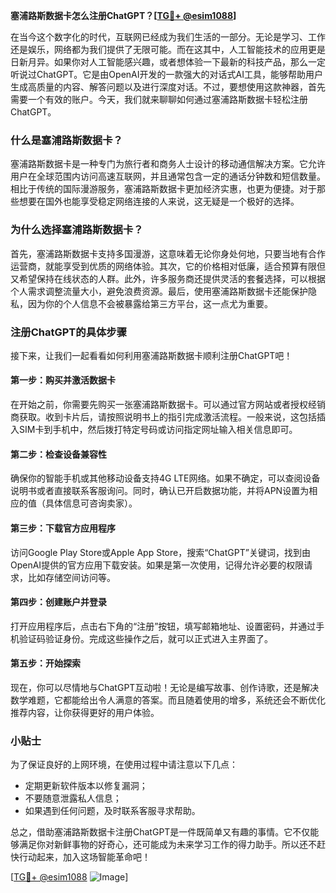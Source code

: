 **塞浦路斯数据卡怎么注册ChatGPT？[[TG💪+ @esim1088](https://t.me/s/esim1088)]**

在当今这个数字化的时代，互联网已经成为我们生活的一部分。无论是学习、工作还是娱乐，网络都为我们提供了无限可能。而在这其中，人工智能技术的应用更是日新月异。如果你对人工智能感兴趣，或者想体验一下最新的科技产品，那么一定听说过ChatGPT。它是由OpenAI开发的一款强大的对话式AI工具，能够帮助用户生成高质量的内容、解答问题以及进行深度对话。不过，要想使用这款神器，首先需要一个有效的账户。今天，我们就来聊聊如何通过塞浦路斯数据卡轻松注册ChatGPT。

### 什么是塞浦路斯数据卡？

塞浦路斯数据卡是一种专门为旅行者和商务人士设计的移动通信解决方案。它允许用户在全球范围内访问高速互联网，并且通常包含一定的通话分钟数和短信数量。相比于传统的国际漫游服务，塞浦路斯数据卡更加经济实惠，也更为便捷。对于那些想要在国外也能享受稳定网络连接的人来说，这无疑是一个极好的选择。

### 为什么选择塞浦路斯数据卡？

首先，塞浦路斯数据卡支持多国漫游，这意味着无论你身处何地，只要当地有合作运营商，就能享受到优质的网络体验。其次，它的价格相对低廉，适合预算有限但又希望保持在线状态的人群。此外，许多服务商还提供灵活的套餐选择，可以根据个人需求调整流量大小，避免浪费资源。最后，使用塞浦路斯数据卡还能保护隐私，因为你的个人信息不会被暴露给第三方平台，这一点尤为重要。

### 注册ChatGPT的具体步骤

接下来，让我们一起看看如何利用塞浦路斯数据卡顺利注册ChatGPT吧！

#### 第一步：购买并激活数据卡
在开始之前，你需要先购买一张塞浦路斯数据卡。可以通过官方网站或者授权经销商获取。收到卡片后，请按照说明书上的指引完成激活流程。一般来说，这包括插入SIM卡到手机中，然后拨打特定号码或访问指定网址输入相关信息即可。

#### 第二步：检查设备兼容性
确保你的智能手机或其他移动设备支持4G LTE网络。如果不确定，可以查阅设备说明书或者直接联系客服询问。同时，确认已开启数据功能，并将APN设置为相应的值（具体信息可咨询卖家）。

#### 第三步：下载官方应用程序
访问Google Play Store或Apple App Store，搜索“ChatGPT”关键词，找到由OpenAI提供的官方应用下载安装。如果是第一次使用，记得允许必要的权限请求，比如存储空间访问等。

#### 第四步：创建账户并登录
打开应用程序后，点击右下角的“注册”按钮，填写邮箱地址、设置密码，并通过手机验证码验证身份。完成这些操作之后，就可以正式进入主界面了。

#### 第五步：开始探索
现在，你可以尽情地与ChatGPT互动啦！无论是编写故事、创作诗歌，还是解决数学难题，它都能给出令人满意的答案。而且随着使用的增多，系统还会不断优化推荐内容，让你获得更好的用户体验。

### 小贴士

为了保证良好的上网环境，在使用过程中请注意以下几点：
- 定期更新软件版本以修复漏洞；
- 不要随意泄露私人信息；
- 如果遇到任何问题，及时联系客服寻求帮助。

总之，借助塞浦路斯数据卡注册ChatGPT是一件既简单又有趣的事情。它不仅能够满足你对新鲜事物的好奇心，还可能成为未来学习工作的得力助手。所以还不赶快行动起来，加入这场智能革命吧！

[[TG💪+ @esim1088](https://t.me/s/esim1088) ![Image](https://i.postimg.cc/4NQfJmqS/Snipaste-2025-05-13-00-14-12.png)]